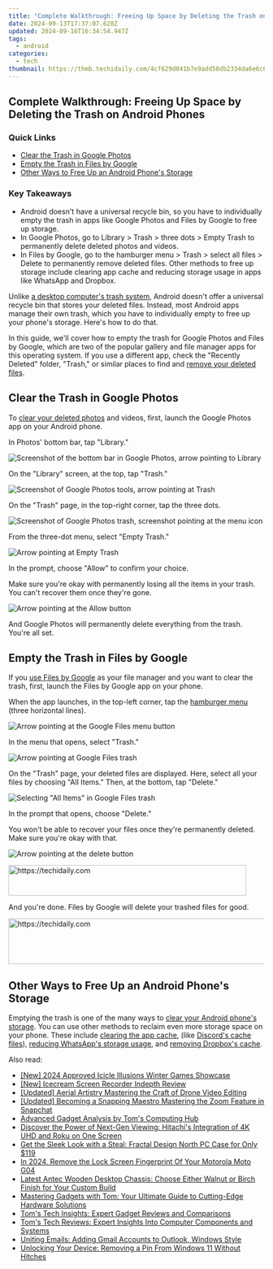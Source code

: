 ```yaml
---
title: "Complete Walkthrough: Freeing Up Space by Deleting the Trash on Android Phones"
date: 2024-09-13T17:37:07.628Z
updated: 2024-09-16T16:34:54.947Z
tags:
  - android
categories:
  - tech
thumbnail: https://thmb.techidaily.com/4cf629d041b7e9add58db2334da6e6c6bff213af23c974168630105d2e88b454.jpg
---
```


## Complete Walkthrough: Freeing Up Space by Deleting the Trash on Android Phones

### Quick Links

* [Clear the Trash in Google Photos](https://video-screen-grab.techidaily.com/new-2024-approved-top-12-tycoons-the-ultimate-challenge-for-every-gamer/)
* [Empty the Trash in Files by Google](https://article-files.techidaily.com/updated-revolutionary-techniques-to-elevate-vhs-photos-on-pcs/)
* [Other Ways to Free Up an Android Phone's Storage](https://youtube-zero.techidaily.com/izing-money-a-complete-guide-to-youtubes-revenue-features-for-2024/)

### Key Takeaways

* Android doesn't have a universal recycle bin, so you have to individually empty the trash in apps like Google Photos and Files by Google to free up storage.
* In Google Photos, go to Library > Trash > three dots > Empty Trash to permanently delete deleted photos and videos.
* In Files by Google, go to the hamburger menu > Trash > select all files > Delete to permanently remove deleted files. Other methods to free up storage include clearing app cache and reducing storage usage in apps like WhatsApp and Dropbox.

 Unlike [a desktop computer's trash system](https://some-guidance.techidaily.com/new-the-complete-powerdirector-2024-users-handbook/), Android doesn't offer a universal recycle bin that stores your deleted files. Instead, most Android apps manage their own trash, which you have to individually empty to free up your phone's storage. Here's how to do that.

 In this guide, we'll cover how to empty the trash for Google Photos and Files by Google, which are two of the popular gallery and file manager apps for this operating system. If you use a different app, check the "Recently Deleted" folder, "Trash," or similar places to find and [remove your deleted files](https://youtube-zero.techidaily.com/024-approved-the-definitive-guide-to-crafting-videos-on-youtube/).

##  Clear the Trash in Google Photos

 To [clear your deleted photos](https://screen-recording.techidaily.com/2024-approved-obs-tutorial-capturing-every-moment-of-gameplay/) and videos, first, launch the Google Photos app on your Android phone.

 In Photos' bottom bar, tap "Library."

![Screenshot of the bottom bar in Google Photos, arrow pointing to Library](https://static1.howtogeekimages.com/wordpress/wp-content/uploads/2023/11/1-google-photos-library.png) 

 On the "Library" screen, at the top, tap "Trash."

![Screenshot of Google Photos tools, arrow pointing at Trash](https://static1.howtogeekimages.com/wordpress/wp-content/uploads/2023/11/2-google-photos-trash.png) 

 On the "Trash" page, in the top-right corner, tap the three dots.

![Screenshot of Google Photos trash, screenshot pointing at the menu icon](https://static1.howtogeekimages.com/wordpress/wp-content/uploads/2023/11/3-google-photos-trash-menu.png) 

 From the three-dot menu, select "Empty Trash."

![Arrow pointing at Empty Trash](https://static1.howtogeekimages.com/wordpress/wp-content/uploads/2023/11/4-google-photos-empty-trash.png) 

 In the prompt, choose "Allow" to confirm your choice.

 Make sure you're okay with permanently losing all the items in your trash. You can't recover them once they're gone.

![Arrow pointing at the Allow button](https://static1.howtogeekimages.com/wordpress/wp-content/uploads/2023/11/5-google-photos-deletion-prompt.png) 

 And Google Photos will permanently delete everything from the trash. You're all set.

##  Empty the Trash in Files by Google

 If you [use Files by Google](https://facebook-videos.techidaily.com/updated-recorded-reality-facebook-live-2023/) as your file manager and you want to clear the trash, first, launch the Files by Google app on your phone.

 When the app launches, in the top-left corner, tap the [hamburger menu](https://review-topics.techidaily.com/recover-your-contacts-after-oppo-reno-8t-has-been-deleted-by-fonelab-android-recover-contacts/) (three horizontal lines).

![Arrow pointing at the Google Files menu button](https://static1.howtogeekimages.com/wordpress/wp-content/uploads/2023/11/6-files-by-google-menu.png) 

 In the menu that opens, select "Trash."

![Arrow pointing at Google Files trash](https://static1.howtogeekimages.com/wordpress/wp-content/uploads/2023/11/7-files-by-google-trash.png) 

 On the "Trash" page, your deleted files are displayed. Here, select all your files by choosing "All Items." Then, at the bottom, tap "Delete."

![Selecting "All Items" in Google Files trash](https://static1.howtogeekimages.com/wordpress/wp-content/uploads/2023/11/8-files-by-google-empty-trash.png) 

 In the prompt that opens, choose "Delete."

 You won't be able to recover your files once they're permanently deleted. Make sure you're okay with that.

![Arrow pointing at the delete button](https://static1.howtogeekimages.com/wordpress/wp-content/uploads/2023/11/9-files-by-google-removal-prompt.png) 

<!-- affiliate ads begin -->
<a href="https://aligracehair.sjv.io/c/5597632/2115936/19272" target="_top" id="2115936">
  <img src="//a.impactradius-go.com/display-ad/19272-2115936" border="0" alt="https://techidaily.com" width="468" height="60"/>
</a>
<img height="0" width="0" src="https://aligracehair.sjv.io/i/5597632/2115936/19272" style="position:absolute;visibility:hidden;" border="0" />
<!-- affiliate ads end -->

 And you're done. Files by Google will delete your trashed files for good.

<!-- affiliate ads begin -->
<a href="https://ephamedtechinc.pxf.io/c/5597632/2137229/26400" target="_top" id="2137229">
  <img src="//a.impactradius-go.com/display-ad/26400-2137229" border="0" alt="https://techidaily.com" width="728" height="90"/>
</a>
<img height="0" width="0" src="https://ephamedtechinc.pxf.io/i/5597632/2137229/26400" style="position:absolute;visibility:hidden;" border="0" />
<!-- affiliate ads end -->

##  Other Ways to Free Up an Android Phone's Storage

 Emptying the trash is one of the many ways to [clear your Android phone's storage](https://screen-mirror.techidaily.com/how-to-mirror-your-samsung-galaxy-s23plus-screen-to-pc-with-chromecast-drfone-by-drfone-android/). You can use other methods to reclaim even more storage space on your phone. These include [clearing the app cache](https://digital-screen-recording.techidaily.com/new-inexpensive-pc-monitoring-software-for-2024/), (like [Discord's cache files](https://facebook-video-footage.techidaily.com/new-2024-approved-5-second-stories-explained-well/)), [reducing WhatsApp's storage usage](https://facebook-record-videos.techidaily.com/unlocking-creative-potential-in-lyric-videos-with-lyric-video-maker-for-2024/), and [removing Dropbox's cache](https://ios-unlock.techidaily.com/in-2024-a-comprehensive-guide-to-apple-iphone-14-plus-blacklist-removal-tips-and-tools-by-drfone-ios/).

<ins class="adsbygoogle"
     style="display:block"
     data-ad-format="autorelaxed"
     data-ad-client="ca-pub-7571918770474297"
     data-ad-slot="1223367746"></ins>

<ins class="adsbygoogle"
     style="display:block"
     data-ad-client="ca-pub-7571918770474297"
     data-ad-slot="8358498916"
     data-ad-format="auto"
     data-full-width-responsive="true"></ins>

<span class="atpl-alsoreadstyle">Also read:</span>
<div><ul>
<li><a href="https://article-helps.techidaily.com/new-2024-approved-icicle-illusions-winter-games-showcase/"><u>[New] 2024 Approved Icicle Illusions Winter Games Showcase</u></a></li>
<li><a href="https://screen-recording.techidaily.com/new-icecream-screen-recorder-indepth-review/"><u>[New] Icecream Screen Recorder Indepth Review</u></a></li>
<li><a href="https://fox-links.techidaily.com/updated-aerial-artistry-mastering-the-craft-of-drone-video-editing/"><u>[Updated] Aerial Artistry Mastering the Craft of Drone Video Editing</u></a></li>
<li><a href="https://extra-hints.techidaily.com/updated-becoming-a-snapping-maestro-mastering-the-zoom-feature-in-snapchat/"><u>[Updated] Becoming a Snapping Maestro Mastering the Zoom Feature in Snapchat</u></a></li>
<li><a href="https://hardware-tips.techidaily.com/advanced-gadget-analysis-by-toms-computing-hub/"><u>Advanced Gadget Analysis by Tom's Computing Hub</u></a></li>
<li><a href="https://techno-recovery.techidaily.com/discover-the-power-of-next-gen-viewing-hitachis-integration-of-4k-uhd-and-roku-on-one-screen/"><u>Discover the Power of Next-Gen Viewing: Hitachi's Integration of 4K UHD and Roku on One Screen</u></a></li>
<li><a href="https://hardware-tips.techidaily.com/1723964474181-get-the-sleek-look-with-a-steal-fractal-design-north-pc-case-for-only-119/"><u>Get the Sleek Look with a Steal: Fractal Design North PC Case for Only $119</u></a></li>
<li><a href="https://easy-unlock-android.techidaily.com/in-2024-remove-the-lock-screen-fingerprint-of-your-motorola-moto-g04-by-drfone-android/"><u>In 2024, Remove the Lock Screen Fingerprint Of Your Motorola Moto G04</u></a></li>
<li><a href="https://hardware-tips.techidaily.com/latest-antec-wooden-desktop-chassis-choose-either-walnut-or-birch-finish-for-your-custom-build/"><u>Latest Antec Wooden Desktop Chassis: Choose Either Walnut or Birch Finish for Your Custom Build</u></a></li>
<li><a href="https://hardware-tips.techidaily.com/mastering-gadgets-with-tom-your-ultimate-guide-to-cutting-edge-hardware-solutions/"><u>Mastering Gadgets with Tom: Your Ultimate Guide to Cutting-Edge Hardware Solutions</u></a></li>
<li><a href="https://hardware-tips.techidaily.com/toms-tech-insights-expert-gadget-reviews-and-comparisons/"><u>Tom's Tech Insights: Expert Gadget Reviews and Comparisons</u></a></li>
<li><a href="https://hardware-tips.techidaily.com/toms-tech-reviews-expert-insights-into-computer-components-and-systems/"><u>Tom's Tech Reviews: Expert Insights Into Computer Components and Systems</u></a></li>
<li><a href="https://win11.techidaily.com/uniting-emails-adding-gmail-accounts-to-outlook-windows-style/"><u>Uniting Emails: Adding Gmail Accounts to Outlook, Windows Style</u></a></li>
<li><a href="https://techtrends.techidaily.com/unlocking-your-device-removing-a-pin-from-windows-11-without-hitches/"><u>Unlocking Your Device: Removing a Pin From Windows 11 Without Hitches</u></a></li>
</ul></div>

